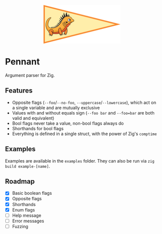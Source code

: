 <div align="center">
  <img src="logo.svg" width="50%" />
</div>

# Pennant

Argument parser for Zig.

## Features
- Opposite flags (`--foo`/`--no-foo`, `--uppercase`/`--lowercase`), which act on a single variable and are mutually exclusive
- Values with and without equals sign (`--foo bar` and `--foo=bar` are both valid and equivalent)
- Bool flags never take a value, non-bool flags always do
- Shorthands for bool flags
- Everything is defined in a single struct, with the power of Zig's `comptime`

## Examples

Examples are available in the `examples` folder. They can also be run via `zig build example-[name]`.

## Roadmap
- [x] Basic boolean flags
- [x] Opposite flags
- [x] Shorthands
- [x] Enum flags
- [ ] Help message
- [ ] Error messages
- [ ] Fuzzing

